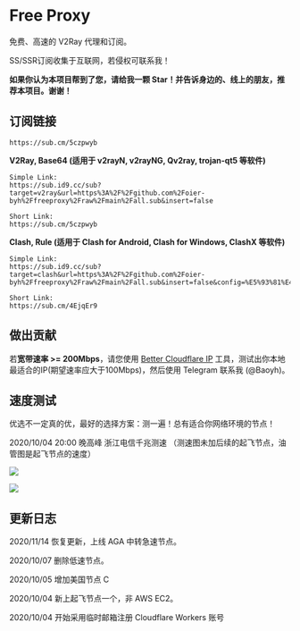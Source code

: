 # Free Proxy

免费、高速的 V2Ray 代理和订阅。

SS/SSR订阅收集于互联网，若侵权可联系我！

**如果你认为本项目帮到了您，请给我一颗 Star！并告诉身边的、线上的朋友，推荐本项目。谢谢！**

## 订阅链接

```
https://sub.cm/5czpwyb
```

**V2Ray, Base64 (适用于 v2rayN, v2rayNG, Qv2ray, trojan-qt5 等软件)**

```
Simple Link:
https://sub.id9.cc/sub?target=v2ray&url=https%3A%2F%2Fgithub.com%2Foier-byh%2Ffreeproxy%2Fraw%2Fmain%2Fall.sub&insert=false

Short Link:
https://sub.cm/5czpwyb
```

**Clash, Rule (适用于 Clash for Android, Clash for Windows, ClashX 等软件)**

```
Simple Link:
https://sub.id9.cc/sub?target=clash&url=https%3A%2F%2Fgithub.com%2Foier-byh%2Ffreeproxy%2Fraw%2Fmain%2Fall.sub&insert=false&config=%E5%93%81%E4%BA%91%E4%B8%93%E5%B1%9E%E9%85%8D%E7%BD%AE&filename=FreeProxy&emoji=true&list=false&udp=false&tfo=false&scv=false&fdn=false&sort=false&new_name=true

Short Link:
https://sub.cm/4EjqEr9
```



## 做出贡献

若**宽带速率 >= 200Mbps**，请您使用 [Better Cloudflare IP](https://github.com/badafans/better-cloudflare-ip) 工具，测试出你本地最适合的IP(期望速率应大于100Mbps)，然后使用 Telegram 联系我 (@Baoyh)。

## 速度测试

优选不一定真的优，最好的选择方案：测一遍！总有适合你网络环境的节点！

2020/10/04 20:00 晚高峰 浙江电信千兆测速 （测速图未加后续的起飞节点，油管图是起飞节点的速度）

![](https://3o.hk/images/2020/10/04/image9209fa5a7fc2db59.md.png)

![](https://3o.hk/images/2020/10/04/image.png)

## 更新日志

2020/11/14 恢复更新，上线 AGA 中转急速节点。

2020/10/07 删除低速节点。

2020/10/05 增加美国节点 C

2020/10/04 新上起飞节点一个，非 AWS EC2。

2020/10/04 开始采用临时邮箱注册 Cloudflare Workers 账号

